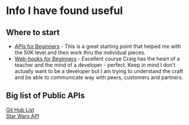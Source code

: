 # Info I have found useful 

## Where to start
- [APIs for Beginners](https://youtu.be/GZvSYJDk-us) - This is a great starting point that helped me with the 50K level and then work thru the individual pieces. 
- [Web-hooks for Beginners](https://youtu.be/41NOoEz3Tzc) - Excellent course Craig has the heart of a teacher and the mind of a developer - perfect. Keep in mind I don’t actually want to be a developer but I am trying to understand the craft and be able to communicate way with peers, customers and partners.  

## Big list of Public APIs  
[Git Hub List](https://github.com/public-apis/public-apis)  
[Star Wars API](https://www.swapi.tech/) 
